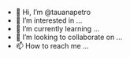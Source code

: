 - 👋 Hi, I’m @tauanapetro
- 👀 I’m interested in ...
- 🌱 I’m currently learning ...
- 💞️ I’m looking to collaborate on ...
- 📫 How to reach me ...

<!---
tauanapetro/tauanapetro is a ✨ special ✨ repository because its `README.md` (this file) appears on your GitHub profile.
You can click the Preview link to take a look at your changes.
--->
